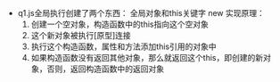 - q1.js全局执行创建了两个东西： 全局对象和this关键字
  new 实现原理：
    1. 创建一个空对象，构造函数中的this指向这个空对象
    2. 这个新对象被执行[原型]连接
    3. 执行这个构造函数，属性和方法添加this引用的对象中
    4. 如果构造函数没有返回其他对象，那么就返回这个this，即创建的新对象，否则，返回构造函数中的返回对象